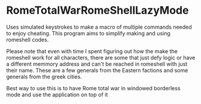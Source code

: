 # RomeTotalWarRomeShellLazyMode
Uses simulated keystrokes to make a macro of multiple commands needed to enjoy cheating. This program aims to simplify making and using romeshell codes.

Please note that even with time I spent figuring out how the make the romeshell work for all characters, there are some that just defy logic or have a different memmory address and can't be reached in romeshell with just their name. These are a few generals from the Eastern factions and some generals from the greek cities.  

Best way to use this is to have Rome total war in windowed borderless mode and use the application on top of it
